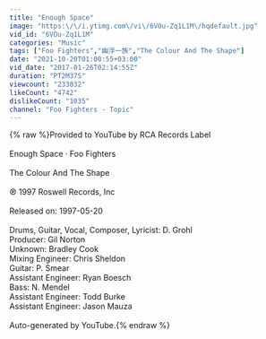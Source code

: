 ```yaml
---
title: "Enough Space"
image: "https:\/\/i.ytimg.com\/vi\/6VOu-Zq1L1M\/hqdefault.jpg"
vid_id: "6VOu-Zq1L1M"
categories: "Music"
tags: ["Foo Fighters","幽浮一族","The Colour And The Shape"]
date: "2021-10-20T01:00:55+03:00"
vid_date: "2017-01-26T02:14:55Z"
duration: "PT2M37S"
viewcount: "233832"
likeCount: "4742"
dislikeCount: "1035"
channel: "Foo Fighters - Topic"
---
```

{% raw %}Provided to YouTube by RCA Records Label<br /><br />Enough Space · Foo Fighters<br /><br />The Colour And The Shape<br /><br />℗ 1997 Roswell Records, Inc<br /><br />Released on: 1997-05-20<br /><br />Drums, Guitar, Vocal, Composer, Lyricist: D. Grohl<br />Producer: Gil Norton<br />Unknown: Bradley Cook<br />Mixing  Engineer: Chris Sheldon<br />Guitar: P. Smear<br />Assistant  Engineer: Ryan Boesch<br />Bass: N. Mendel<br />Assistant  Engineer: Todd Burke<br />Assistant  Engineer: Jason Mauza<br /><br />Auto-generated by YouTube.{% endraw %}
